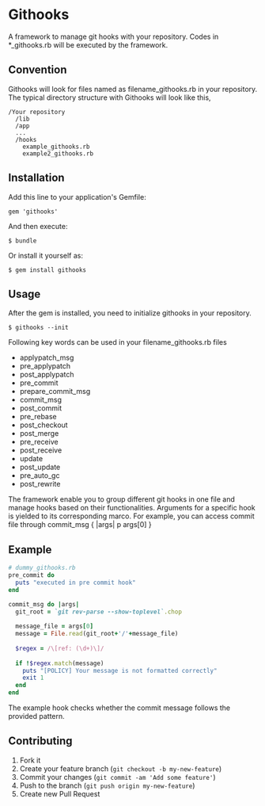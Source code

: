 # Githooks

A framework to manage git hooks with your repository. Codes in *_githooks.rb will be executed by the framework.

## Convention
Githooks will look for files named as filename_githooks.rb in your repository. The typical directory structure with Githooks will look like this,
```
/Your repository
  /lib
  /app
  ...
  /hooks
    example_githooks.rb
    example2_githooks.rb
```
## Installation

Add this line to your application's Gemfile:

    gem 'githooks'

And then execute:

    $ bundle

Or install it yourself as:

    $ gem install githooks

## Usage

After the gem is installed, you need to initialize githooks in your repository.

    $ githooks --init

Following key words can be used in your filename_githooks.rb files
*   applypatch_msg
*   pre_applypatch
*   post_applypatch
*   pre_commit
*   prepare_commit_msg
*   commit_msg
*   post_commit
*   pre_rebase
*   post_checkout
*   post_merge
*   pre_receive
*   post_receive
*   update
*   post_update
*   pre_auto_gc
*   post_rewrite

The framework enable you to group different git hooks in one file and manage hooks based on their functionalities. Arguments for a specific hook is yielded to its corresponding marco. For example, you can access commit file through commit_msg { |args| p args[0] }  

## Example
```ruby
# dummy_githooks.rb
pre_commit do
  puts "executed in pre commit hook"
end

commit_msg do |args|
  git_root = `git rev-parse --show-toplevel`.chop
  
  message_file = args[0]
  message = File.read(git_root+'/'+message_file)
  
  $regex = /\[ref: (\d+)\]/
  
  if !$regex.match(message)
    puts "[POLICY] Your message is not formatted correctly"
    exit 1
  end
end
```

The example hook checks whether the commit message follows the provided pattern. 

## Contributing

1. Fork it
2. Create your feature branch (`git checkout -b my-new-feature`)
3. Commit your changes (`git commit -am 'Add some feature'`)
4. Push to the branch (`git push origin my-new-feature`)
5. Create new Pull Request
